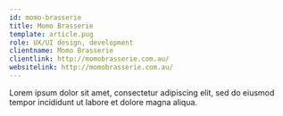 ```yaml
---
id: momo-brasserie
title: Momo Brasserie
template: article.pug
role: UX/UI design, development
clientname: Momo Brasserie
clientlink: http://momobrasserie.com.au/
websitelink: http://momobrasserie.com.au/
---
```


Lorem ipsum dolor sit amet, consectetur adipiscing elit, sed do eiusmod tempor incididunt ut labore et dolore magna aliqua.
